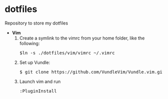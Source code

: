 # dotfiles
Repository to store my dotfiles

<ul>
  <li>
    <b>Vim</b>
    <ol>
      <li>
        Create a symlink to the vimrc from your home folder, like the following:
        <pre>$ln -s ./dotfiles/vim/vimrc ~/.vimrc</pre>
      </li>
      <li>
        Set up Vundle:
        <pre>$ git clone https://github.com/VundleVim/Vundle.vim.git ~/.vim/bundle/Vundle.vim</pre>
      </li>
      <li>Launch vim and run <pre>:PluginInstall</pre></li>
    </ol>
  </li>
</ul>
